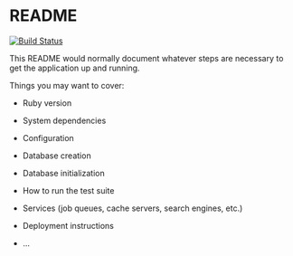 # README

[![Build Status](https://travis-ci.org/pieceOpiland/rails-playground.svg?branch=master)](https://travis-ci.org/pieceOpiland/rails-playground)

This README would normally document whatever steps are necessary to get the
application up and running.

Things you may want to cover:

* Ruby version

* System dependencies

* Configuration

* Database creation

* Database initialization

* How to run the test suite

* Services (job queues, cache servers, search engines, etc.)

* Deployment instructions

* ...
